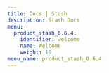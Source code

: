 ```yaml
---
title: Docs | Stash
description: Stash Docs
menu:
  product_stash_0.6.4:
    identifier: welcome
    name: Welcome
    weight: 10
menu_name: product_stash_0.6.4
---
```


